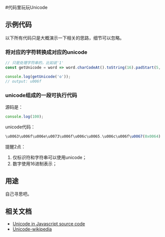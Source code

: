 #代码里玩玩Unicode

## 示例代码

以下所有代码只是大概演示一下相关的思路，细节可以忽略。

### 将对应的字符转换成对应的unicode
```javascript
// 只是处理字符串的，比如说'1'
const getUnicode = word => word.charCodeAt().toString(16).padStart(5, 'u0000');

console.log(getUnicode('o'));
// output: u006f
```

### unicode组成的一段可执行代码

源码是：

```javascript
console.log(100);
```

unicode代码：

```javascript
\u0063\u006f\u006e\u0073\u006f\u006c\u0065.\u006c\u006f\u0067(0x0064)
```

提醒2点：

1. 仅标识符和字符串可以使用unicode；
2. 数字使用16进制表示；

## 用途

自己寻思吧。


## 相关文档

* [Unicode in Javascript source code](https://www.educative.io/answers/how-to-insert-unicode-in-javascript)
* [Unicode-wikipedia](https://zh.wikipedia.org/wiki/Unicode)
